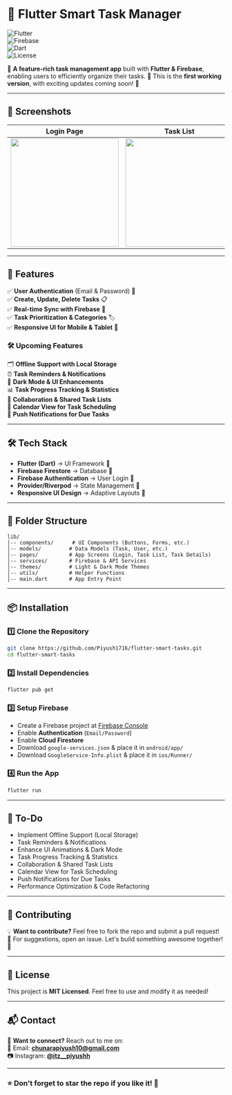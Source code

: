 # 📝 Flutter Smart Task Manager

![Flutter](https://img.shields.io/badge/Flutter-3.0-blue?logo=flutter)  
![Firebase](https://img.shields.io/badge/Firebase-Backend-yellow?logo=firebase)  
![Dart](https://img.shields.io/badge/Dart-Programming-blue?logo=dart)  
![License](https://img.shields.io/badge/License-MIT-green)  

📱 **A feature-rich task management app** built with **Flutter & Firebase**, enabling users to efficiently organize their tasks. 🚀 This is the **first working version**, with exciting updates coming soon! 🎯

---

## 📸 Screenshots

| Login Page | Task List | Task Details |
| ---------- | --------- | ------------ |
| <img src="screenshots/login.png" width="250"> | <img src="screenshots/task_list.png" width="250"> | <img src="screenshots/task_details.png" width="250"> |

---

## 🚀 Features

✅ **User Authentication** (Email & Password) 🔑  
✅ **Create, Update, Delete Tasks** 📋  
✅ **Real-time Sync with Firebase** 🔄  
✅ **Task Prioritization & Categories** 🏷️  
✅ **Responsive UI for Mobile & Tablet** 📱  

### 🛠️ Upcoming Features

🗂️ **Offline Support with Local Storage**  
⏰ **Task Reminders & Notifications**  
🌙 **Dark Mode & UI Enhancements**  
📊 **Task Progress Tracking & Statistics**  
👥 **Collaboration & Shared Task Lists**  
📅 **Calendar View for Task Scheduling**  
🔔 **Push Notifications for Due Tasks**  

---

## 🛠️ Tech Stack

- **Flutter (Dart)** → UI Framework 📱  
- **Firebase Firestore** → Database 📂  
- **Firebase Authentication** → User Login 🔐  
- **Provider/Riverpod** → State Management 🔄  
- **Responsive UI Design** → Adaptive Layouts 🎨  

---

## 📂 Folder Structure

```
lib/
│-- components/      # UI Components (Buttons, Forms, etc.)
│-- models/         # Data Models (Task, User, etc.)
│-- pages/          # App Screens (Login, Task List, Task Details)
│-- services/       # Firebase & API Services
│-- themes/         # Light & Dark Mode Themes
│-- utils/          # Helper Functions
│-- main.dart       # App Entry Point
```

---

## 📦 Installation

### 1️⃣ Clone the Repository

```sh
git clone https://github.com/Piyush1716/flutter-smart-tasks.git
cd flutter-smart-tasks
```

### 2️⃣ Install Dependencies

```sh
flutter pub get
```

### 3️⃣ Setup Firebase

- Create a Firebase project at [Firebase Console](https://console.firebase.google.com/)  
- Enable **Authentication** (`Email/Password`)  
- Enable **Cloud Firestore**  
- Download `google-services.json` & place it in `android/app/`  
- Download `GoogleService-Info.plist` & place it in `ios/Runner/`  

### 4️⃣ Run the App

```sh
flutter run
```

---

## 📌 To-Do

- Implement Offline Support (Local Storage)  
- Task Reminders & Notifications  
- Enhance UI Animations & Dark Mode  
- Task Progress Tracking & Statistics  
- Collaboration & Shared Task Lists  
- Calendar View for Task Scheduling  
- Push Notifications for Due Tasks  
- Performance Optimization & Code Refactoring  

---

## 🤝 Contributing

💡 **Want to contribute?** Feel free to fork the repo and submit a pull request!  
📩 For suggestions, open an issue. Let's build something awesome together! 🚀  

---

## 📜 License

This project is **MIT Licensed**. Feel free to use and modify it as needed!  

---

## 📬 Contact

💬 **Want to connect?** Reach out to me on:  
📧 Email: **[chunarapiyush10@gmail.com](chunarapiyush10@gmail.com)**  
📷 Instagram: **[@itz__piyushh](https://www.instagram.com/itz__piyushh?igsh=MXdneHNldWF3OGg5ZA==)**

---

### ⭐ Don't forget to star the repo if you like it! 🌟

